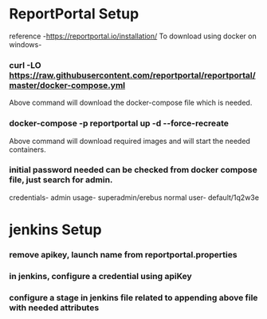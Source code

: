 # ReportPortal Setup 
reference -https://reportportal.io/installation/
To download using docker on windows- 
### curl -LO https://raw.githubusercontent.com/reportportal/reportportal/master/docker-compose.yml
Above command will download the docker-compose file which is needed.
### docker-compose -p reportportal up -d --force-recreate 
Above command will download required images and will start the needed containers.
### initial password needed can be checked from docker compose file, just search for admin.
credentials-
admin usage- superadmin/erebus
normal user- default/1q2w3e

# jenkins  Setup
### remove apikey, launch name from reportportal.properties
### in jenkins, configure a credential using apiKey
### configure a stage in jenkins file related to appending above file with needed attributes
